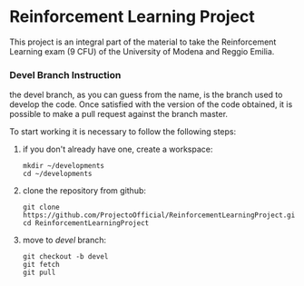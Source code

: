 # Reinforcement Learning Project
This project is an integral part of the material to take the Reinforcement Learning exam (9 CFU) of the University of Modena and Reggio Emilia.

### Devel Branch Instruction
the devel branch, as you can guess from the name, is the branch used to develop the code. Once satisfied with the version of the code obtained, it is possible to make a pull request against the branch master.

To start working it is necessary to follow the following steps:

1. if you don't already have one, create a workspace:
    ```
    mkdir ~/developments
    cd ~/developments
    ```
2. clone the repository from github:
    ```
    git clone https://github.com/ProjectoOfficial/ReinforcementLearningProject.git
    cd ReinforcementLearningProject
    ```
3. move to _devel_ branch:
    ```
    git checkout -b devel
    git fetch
    git pull
    ```